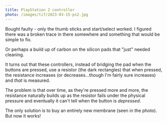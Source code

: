 ```yaml
---
title: PlayStation 2 controller
photo: /images/tif/2023-03-15-ps2.jpg
---
```


Bought faulty - only the thumb sticks and start/select worked. I figured there was a broken trace in there somewhere and something that would be simple to fix.

Or perhaps a build up of carbon on the silicon pads that "just" needed cleaning.

It turns out that these controllers, instead of bridging the pad when the buttons are pressed, use a resistor (the dark rectangles) that when pressed, the resistance increases (or decreases…though I'm fairly sure increases) and _that_ is measured.

The problem is that over time, as they're pressed more and more, the resistance naturally builds up as the resistor fails under the physical pressure and eventually it can't tell when the button is _depressed_.

The only solution is to buy an entirely new membrane (seen in the photo). But now it works!
